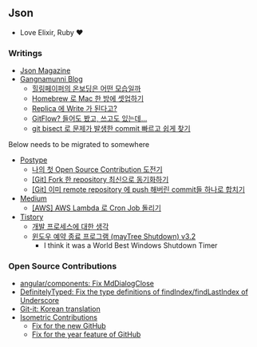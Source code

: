 ## Json

- Love Elixir, Ruby ❤️

### Writings

- [Json Magazine](https://www.facebook.com/json.magazine)
- [Gangnamunni Blog](https://blog.gangnamunni.com/blog)
  - [힐링페이퍼의 온보딩은 어떤 모습일까](https://blog.gangnamunni.com/post/sync_align)
  - [Homebrew 로 Mac 한 방에 셋업하기](https://blog.gangnamunni.com/post/brew_cask_mas)
  - [Replica 에 Write 가 된다고?](https://blog.gangnamunni.com/post/mysql_writable_replica_on_aws)
  - [GitFlow? 들어도 봤고, 쓰고도 있는데...](https://blog.gangnamunni.com/post/understanding_git_flow)
  - [git bisect 로 문제가 발생한 commit 빠르고 쉽게 찾기](https://blog.gangnamunni.com/post/understanding_git_bisect)
  
Below needs to be migrated to somewhere
- [Postype](https://json.postype.com/)
  - [나의 첫 Open Source Contribution 도전기](https://json.postype.com/post/204838)
  - [[Git] Fork 한 repository 최신으로 동기화하기](https://json.postype.com/post/210431)
  - [[Git] 이미 remote repository 에 push 해버린 commit들 하나로 합치기](https://json.postype.com/post/209499)
- [Medium](https://medium.com/@maytree)
  - [[AWS] AWS Lambda 로 Cron Job 돌리기](https://medium.com/itus-project/aws-aws-lambda-%EB%A1%9C-cron-job-%EB%8F%8C%EB%A6%AC%EA%B8%B0-c1c8875dc288)
- [Tistory](https://maytrees.tistory.com)
  - [개발 프로세스에 대한 생각](https://maytrees.tistory.com/174)
  - [윈도우 예약 종료 프로그램 (mayTree Shutdown) v3.2](https://maytrees.tistory.com/144)
    - I think it was a World Best Windows Shutdown Timer

### Open Source Contributions

- [angular/components: Fix MdDialogClose](https://github.com/angular/components/pull/4332)
- [DefinitelyTyped: Fix the type definitions of findIndex/findLastIndex of Underscore](https://github.com/DefinitelyTyped/DefinitelyTyped/pull/9711)
- [Git-it: Korean translation](https://github.com/jlord/git-it-electron/pull/159)
- [Isometric Contributions](https://github.com/jasonlong/isometric-contributions)
  - [Fix for the new GitHub](https://github.com/jasonlong/isometric-contributions/pull/56)
  - [Fix for the year feature of GitHub](https://github.com/jasonlong/isometric-contributions/pull/59)

